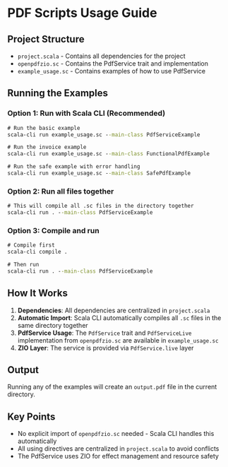 # PDF Scripts Usage Guide

## Project Structure
- `project.scala` - Contains all dependencies for the project
- `openpdfzio.sc` - Contains the PdfService trait and implementation
- `example_usage.sc` - Contains examples of how to use PdfService

## Running the Examples

### Option 1: Run with Scala CLI (Recommended)
```cmd
# Run the basic example
scala-cli run example_usage.sc --main-class PdfServiceExample

# Run the invoice example  
scala-cli run example_usage.sc --main-class FunctionalPdfExample

# Run the safe example with error handling
scala-cli run example_usage.sc --main-class SafePdfExample
```

### Option 2: Run all files together
```cmd
# This will compile all .sc files in the directory together
scala-cli run . --main-class PdfServiceExample
```

### Option 3: Compile and run
```cmd
# Compile first
scala-cli compile .

# Then run
scala-cli run . --main-class PdfServiceExample
```

## How It Works

1. **Dependencies**: All dependencies are centralized in `project.scala`
2. **Automatic Import**: Scala CLI automatically compiles all `.sc` files in the same directory together
3. **PdfService Usage**: The `PdfService` trait and `PdfServiceLive` implementation from `openpdfzio.sc` are available in `example_usage.sc`
4. **ZIO Layer**: The service is provided via `PdfService.live` layer

## Output
Running any of the examples will create an `output.pdf` file in the current directory.

## Key Points
- No explicit import of `openpdfzio.sc` needed - Scala CLI handles this automatically
- All using directives are centralized in `project.scala` to avoid conflicts
- The PdfService uses ZIO for effect management and resource safety
